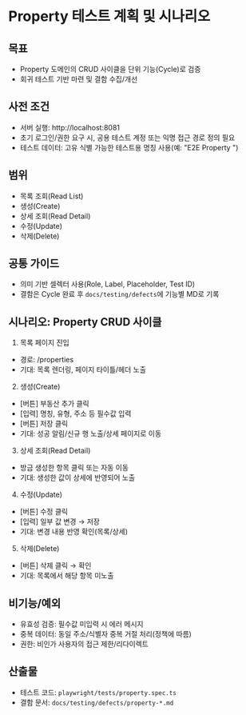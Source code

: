 # Property 테스트 계획 및 시나리오

## 목표
- Property 도메인의 CRUD 사이클을 단위 기능(Cycle)로 검증
- 회귀 테스트 기반 마련 및 결함 수집/개선

## 사전 조건
- 서버 실행: http://localhost:8081
- 초기 로그인/권한 요구 시, 공용 테스트 계정 또는 익명 접근 경로 정의 필요
- 테스트 데이터: 고유 식별 가능한 테스트용 명칭 사용(예: "E2E Property <timestamp>")

## 범위
- 목록 조회(Read List)
- 생성(Create)
- 상세 조회(Read Detail)
- 수정(Update)
- 삭제(Delete)

## 공통 가이드
- 의미 기반 셀렉터 사용(Role, Label, Placeholder, Test ID)
- 결함은 Cycle 완료 후 `docs/testing/defects`에 기능별 MD로 기록

## 시나리오: Property CRUD 사이클
1) 목록 페이지 진입
- 경로: /properties
- 기대: 목록 렌더링, 페이지 타이틀/헤더 노출

2) 생성(Create)
- [버튼] 부동산 추가 클릭
- [입력] 명칭, 유형, 주소 등 필수값 입력
- [버튼] 저장 클릭
- 기대: 성공 알림/신규 행 노출/상세 페이지로 이동

3) 상세 조회(Read Detail)
- 방금 생성한 항목 클릭 또는 자동 이동
- 기대: 생성한 값이 상세에 반영되어 노출

4) 수정(Update)
- [버튼] 수정 클릭
- [입력] 일부 값 변경 → 저장
- 기대: 변경 내용 반영 확인(목록/상세)

5) 삭제(Delete)
- [버튼] 삭제 클릭 → 확인
- 기대: 목록에서 해당 항목 미노출

## 비기능/예외
- 유효성 검증: 필수값 미입력 시 에러 메시지
- 중복 데이터: 동일 주소/식별자 중복 거절 처리(정책에 따름)
- 권한: 비인가 사용자의 접근 제한/리다이렉트

## 산출물
- 테스트 코드: `playwright/tests/property.spec.ts`
- 결함 문서: `docs/testing/defects/property-*.md`
